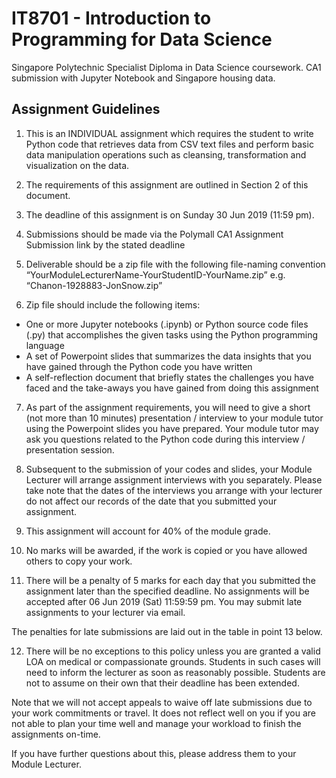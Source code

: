 # IT8701 - Introduction to Programming for Data Science
Singapore Polytechnic Specialist Diploma in Data Science coursework. CA1 submission with Jupyter Notebook and Singapore housing data.

## Assignment Guidelines

1. This is an INDIVIDUAL assignment which requires the student to write Python code that retrieves data from CSV text files and perform basic data manipulation operations such as cleansing, transformation and visualization on the data.

2.	The requirements of this assignment are outlined in Section 2 of this document.

3.	The deadline of this assignment is on Sunday 30 Jun 2019 (11:59 pm).

4.	Submissions should be made via the Polymall CA1 Assignment Submission link by the stated deadline

5.	Deliverable should be a zip file with the following file-naming convention “YourModuleLecturerName-YourStudentID-YourName.zip” e.g. “Chanon-1928883-JonSnow.zip”

6.	Zip file should include the following items:

- One or more Jupyter notebooks (.ipynb) or Python source code files (.py) that accomplishes the given tasks using the Python programming language
- A set of Powerpoint slides that summarizes the data insights that you have gained through the Python code you have written
- A self-reflection document that briefly states the challenges you have faced and the take-aways you have gained from doing this assignment

7. As part of the assignment requirements, you will need to give a short (not more than 10 minutes) presentation / interview to your module tutor using the Powerpoint slides you have prepared.  Your module tutor may ask you questions related to the Python code during this interview / presentation session.

8.	Subsequent to the submission of your codes and slides, your Module Lecturer will arrange assignment interviews with you separately. Please take note that the dates of the interviews you arrange with your lecturer do not affect our records of the date that you submitted your assignment.

9.	This assignment will account for 40% of the module grade.

10.	No marks will be awarded, if the work is copied or you have allowed others to copy your work.


11.	There will be a penalty of 5 marks for each day that you submitted the assignment later than the specified deadline. No assignments will be accepted after 06 Jun 2019 (Sat) 11:59:59 pm. You may submit late assignments to your lecturer via email.

The penalties for late submissions are laid out in the table in point 13 below.

12.	There will be no exceptions to this policy unless you are granted  a valid LOA on medical or compassionate grounds.  Students in such cases will need to inform the lecturer as soon as reasonably possible.  Students are not to assume on their own that their deadline has been extended.

Note that we will not accept appeals to waive off late submissions due to your work commitments or travel.  It does not reflect well on you if you are not able to plan your time well and manage your workload to finish the assignments on-time.

If you have further questions about this, please address them to your Module Lecturer.
